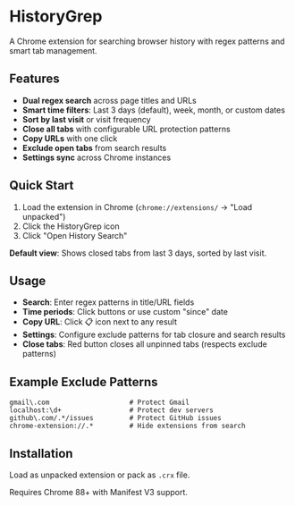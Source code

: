 # HistoryGrep

A Chrome extension for searching browser history with regex patterns and smart tab management.

## Features

- **Dual regex search** across page titles and URLs
- **Smart time filters**: Last 3 days (default), week, month, or custom dates
- **Sort by last visit** or visit frequency
- **Close all tabs** with configurable URL protection patterns
- **Copy URLs** with one click
- **Exclude open tabs** from search results
- **Settings sync** across Chrome instances

## Quick Start

1. Load the extension in Chrome (`chrome://extensions/` → "Load unpacked")
2. Click the HistoryGrep icon
3. Click "Open History Search"

**Default view**: Shows closed tabs from last 3 days, sorted by last visit.

## Usage

- **Search**: Enter regex patterns in title/URL fields
- **Time periods**: Click buttons or use custom "since" date
- **Copy URL**: Click 📋 icon next to any result
- **Settings**: Configure exclude patterns for tab closure and search results
- **Close tabs**: Red button closes all unpinned tabs (respects exclude patterns)

## Example Exclude Patterns

```
gmail\.com                    # Protect Gmail
localhost:\d+                 # Protect dev servers
github\.com/.*/issues         # Protect GitHub issues
chrome-extension://.*         # Hide extensions from search
```

## Installation

Load as unpacked extension or pack as `.crx` file.

Requires Chrome 88+ with Manifest V3 support.